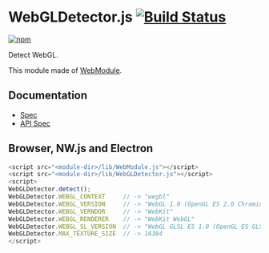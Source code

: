 # WebGLDetector.js [![Build Status](https://travis-ci.org/uupaa/WebGLDetector.js.svg)](https://travis-ci.org/uupaa/WebGLDetector.js)

[![npm](https://nodei.co/npm/uupaa.webgldetector.js.svg?downloads=true&stars=true)](https://nodei.co/npm/uupaa.webgldetector.js/)

Detect WebGL.


This module made of [WebModule](https://github.com/uupaa/WebModule).

## Documentation
- [Spec](https://github.com/uupaa/WebGLDetector.js/wiki/)
- [API Spec](https://github.com/uupaa/WebGLDetector.js/wiki/WebGLDetector)

## Browser, NW.js and Electron

```js
<script src="<module-dir>/lib/WebModule.js"></script>
<script src="<module-dir>/lib/WebGLDetector.js"></script>
<script>
WebGLDetector.detect();
WebGLDetector.WEBGL_CONTEXT     // -> "wegbl"
WebGLDetector.WEBGL_VERSION     // -> "WebGL 1.0 (OpenGL ES 2.0 Chromium)"
WebGLDetector.WEBGL_VERNDOR     // -> "WebKit"
WebGLDetector.WEBGL_RENDERER    // -> "WebKit WebGL"
WebGLDetector.WEBGL_SL_VERSION  // -> "WebGL GLSL ES 1.0 (OpenGL ES GLSL ES 1.0 Chromium)"
WebGLDetector.MAX_TEXTURE_SIZE  // -> 16384
</script>
```

